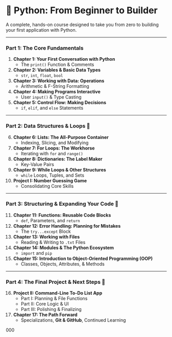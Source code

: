 # 🐍 Python: From Beginner to Builder 

A complete, hands-on course designed to take you from zero to building your first application with Python.

---
### **Part 1: The Core Fundamentals**
1.  **Chapter 1: Your First Conversation with Python**
    * The `print()` Function & Comments
2.  **Chapter 2: Variables & Basic Data Types**
    * `str`, `int`, `float`, `bool`
3.  **Chapter 3: Working with Data: Operations**
    * Arithmetic & F-String Formatting
4.  **Chapter 4: Making Programs Interactive**
    * User `input()` & Type Casting
5.  **Chapter 5: Control Flow: Making Decisions**
    * `if`, `elif`, and `else` Statements

---
### **Part 2: Data Structures & Loops 🔄**
6.  **Chapter 6: Lists: The All-Purpose Container**
    * Indexing, Slicing, and Modifying
7.  **Chapter 7: For Loops: The Workhorse**
    * Iterating with `for` and `range()`
8.  **Chapter 8: Dictionaries: The Label Maker**
    * Key-Value Pairs
9.  **Chapter 9: While Loops & Other Structures**
    * `while` Loops, Tuples, and Sets
10. **Project I: Number Guessing Game**
    * Consolidating Core Skills

---
### **Part 3: Structuring & Expanding Your Code 🧱**
11. **Chapter 11: Functions: Reusable Code Blocks**
    * `def`, Parameters, and `return`
12. **Chapter 12: Error Handling: Planning for Mistakes**
    * The `try...except` Block
13. **Chapter 13: Working with Files**
    * Reading & Writing to `.txt` Files
14. **Chapter 14: Modules & The Python Ecosystem**
    * `import` and `pip`
15. **Chapter 15: Introduction to Object-Oriented Programming (OOP)**
    * Classes, Objects, Attributes, & Methods

---
### **Part 4: The Final Project & Next Steps 🚀**
16. **Project II: Command-Line To-Do List App**
    * Part I: Planning & File Functions
    * Part II: Core Logic & UI
    * Part III: Polishing & Finalizing
17. **Chapter 17: The Path Forward**
    * Specializations, **Git & GitHub**, Continued Learning

000